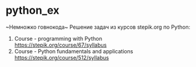 # python_ex
~Немножко говнокода~ 
Решение задач из курсов stepik.org по Python:
1. Course - programming with Python https://stepik.org/course/67/syllabus
2. Course - Python fundamentals and applications https://stepik.org/course/512/syllabus
